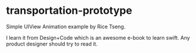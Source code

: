 # transportation-prototype
Simple UIView Animation example by Rice Tseng. 

I learn it from Design+Code which is an awesome e-book to learn swift. Any product designer should try to read it.
